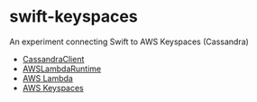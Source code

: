 # swift-keyspaces

An experiment connecting Swift to AWS Keyspaces (Cassandra)

- [CassandraClient](https://github.com/apple/swift-cassandra-client)
- [AWSLambdaRuntime](https://github.com/swift-server/swift-aws-lambda-runtime)
- [AWS Lambda](https://aws.amazon.com/lambda/)
- [AWS Keyspaces](https://aws.amazon.com/keyspaces/)

